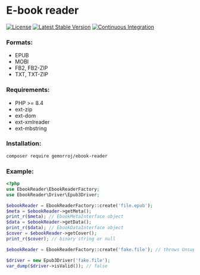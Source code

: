 # E-book reader

[![License](https://poser.pugx.org/gemorroj/ebook-reader/license)](https://packagist.org/packages/gemorroj/ebook-reader)
[![Latest Stable Version](https://poser.pugx.org/gemorroj/ebook-reader/v/stable)](https://packagist.org/packages/gemorroj/ebook-reader)
[![Continuous Integration](https://github.com/Gemorroj/EbookReader/workflows/Continuous%20Integration/badge.svg)](https://github.com/Gemorroj/EbookReader/actions?query=workflow%3A%22Continuous+Integration%22)


### Formats:
- EPUB
- MOBI
- FB2, FB2-ZIP
- TXT, TXT-ZIP


### Requirements:
- PHP >= 8.4
- ext-zip
- ext-dom
- ext-xmlreader
- ext-mbstring


### Installation:
```bash
composer require gemorroj/ebook-reader
```

### Example:
```php
<?php
use EbookReader\EbookReaderFactory;
use EbookReader\Driver\Epub3Driver;

$ebookReader = EbookReaderFactory::create('file.epub');
$meta = $ebookReader->getMeta();
print_r($meta); // EbookMetaInterface object
$data = $ebookReader->getData();
print_r($data); // EbookDataInterface object
$cover = $ebookReader->getCover();
print_r($cover); // binary string or null

$ebookReader = EbookReaderFactory::create('fake.file'); // throws UnsupportedFormatException exception

$driver = new Epub3Driver('fake.file');
var_dump($driver->isValid()); // false
```
